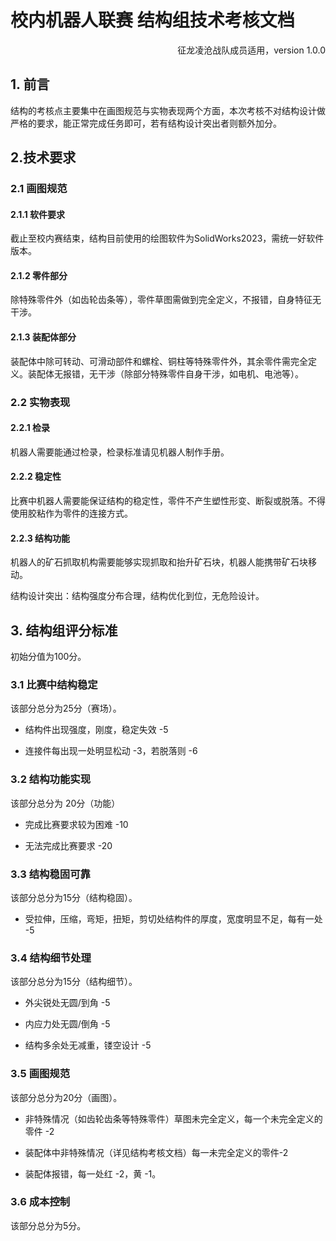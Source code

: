 # 校内机器人联赛 结构组技术考核文档

<p align="right">征龙凌沧战队成员适用，version 1.0.0</p>

## 1. 前言

结构的考核点主要集中在画图规范与实物表现两个方面，本次考核不对结构设计做严格的要求，能正常完成任务即可，若有结构设计突出者则额外加分。

## 2.技术要求

### 2.1 画图规范

#### 2.1.1 软件要求

截止至校内赛结束，结构目前使用的绘图软件为SolidWorks2023，需统一好软件版本。

#### 2.1.2 零件部分

除特殊零件外（如齿轮齿条等），零件草图需做到完全定义，不报错，自身特征无干涉。

#### 2.1.3 装配体部分

装配体中除可转动、可滑动部件和螺栓、铜柱等特殊零件外，其余零件需完全定义。装配体无报错，无干涉（除部分特殊零件自身干涉，如电机、电池等）。

### 2.2 实物表现

#### 2.2.1 检录

机器人需要能通过检录，检录标准请见机器人制作手册。

#### 2.2.2 稳定性

比赛中机器人需要能保证结构的稳定性，零件不产生塑性形变、断裂或脱落。不得使用胶粘作为零件的连接方式。

#### 2.2.3 结构功能

机器人的矿石抓取机构需要能够实现抓取和抬升矿石块，机器人能携带矿石块移动。

结构设计突出：结构强度分布合理，结构优化到位，无危险设计。

## 3. 结构组评分标准

初始分值为100分。

###  3.1 比赛中结构稳定

该部分总分为25分（赛场）。

- 结构件出现强度，刚度，稳定失效 -5

- 连接件每出现一处明显松动 -3，若脱落则 -6

 ### 3.2 结构功能实现

该部分总分为 20分（功能）

- 完成比赛要求较为困难 -10

- 无法完成比赛要求 -20

 ### 3.3 结构稳固可靠

该部分总分为15分（结构稳固）。

- 受拉伸，压缩，弯矩，扭矩，剪切处结构件的厚度，宽度明显不足，每有一处 -5

### 3.4 结构细节处理

该部分总分为15分（结构细节）。

- 外尖锐处无圆/到角 -5

- 内应力处无圆/倒角 -5

- 结构多余处无减重，镂空设计 -5

 ### 3.5 画图规范

该部分总分为20分（画图）。

- 非特殊情况（如齿轮齿条等特殊零件）草图未完全定义，每一个未完全定义的零件 -2

- 装配体中非特殊情况（详见结构考核文档）每一未完全定义的零件-2

- 装配体报错，每一处红 -2，黄 -1。

### 3.6 成本控制

该部分总分为5分。